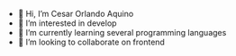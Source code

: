 - 👋 Hi, I’m Cesar Orlando Aquino
- 👀 I’m interested in develop
- 🌱 I’m currently learning several programming languages
- 💞️ I’m looking to collaborate on frontend

<!---
cesaraquino404/cesaraquino404 is a ✨ special ✨ repository because its `README.md` (this file) appears on your GitHub profile.
You can click the Preview link to take a look at your changes.
--->
